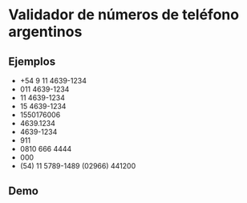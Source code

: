 # Validador de números de teléfono argentinos
## Ejemplos
- +54 9 11 4639-1234
- 011 4639-1234
- 11 4639-1234
- 15 4639-1234
- 1550176006
- 4639.1234
- 4639-1234
- 911
- 0810 666 4444
- 000
- (54) 11 5789-1489
(02966) 441200

## Demo

